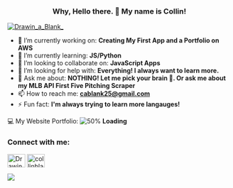  <h3 align = "center"> Why, Hello there. 👋 My name is Collin! </h3>

<p align="left"> <a href="https://twitter.com/Drawin_a_Blank_" target="blank"><img src="https://img.shields.io/twitter/follow/Drawin_a_Blank_?logo=twitter&style=for-the-badge" alt="Drawin_a_Blank_" /></a> </p>

- 🔭 I’m currently working on: **Creating My First App and a Portfolio on AWS**
- 🌱 I’m currently learning: **JS/Python**
- 👯 I’m looking to collaborate on: **JavaScript Apps**
- 🤔 I’m looking for help with: **Everything! I always want to learn more.**
- 💬 Ask me about: **NOTHING! Let me pick your brain 🧠. Or ask me about my MLB API First Five Pitching Scraper**
- 📫 How to reach me: **cablank25@gmail.com**
- ⚡ Fun fact: **I'm always trying to learn more langauges!**



💻 My Website Portfolio: ![50%](https://progress-bar.dev/50) **Loading**

<h3 align="left">Connect with me:</h3>
<p align="left">
<a href="https://twitter.com/Drawin_a_Blank_" target="blank"><img align="center" src="https://cdn.jsdelivr.net/npm/simple-icons@3.0.1/icons/twitter.svg" alt="Drawin_a_Blank_" height="30" width="40" /></a>
<a href="https://www.linkedin.com/in/collin-blank/" target="blank"><img align="center" src="https://cdn.jsdelivr.net/npm/simple-icons@3.0.1/icons/linkedin.svg" alt="collinblank" height="30" width="40" /></a>
</p>

<p><img align = left src = "https://github-readme-stats.vercel.app/api?username=collinblank&hide=stars,issues,contribs" "alt=collinblank" /></p>
